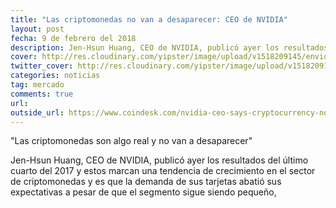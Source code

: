 ```yaml
---
title: "Las criptomonedas no van a desaparecer: CEO de NVIDIA"
layout: post
fecha: 9 de febrero del 2018
description: Jen-Hsun Huang, CEO de NVIDIA, publicó ayer los resultados del último cuarto del 2017 y estos marcan una tendencia de crecimiento en el sector de criptomonedas y es que la demanda de sus tarjetas abatió sus expectativas a pesar de que el segmento sigue siendo pequeño,
cover: http://res.cloudinary.com/yipster/image/upload/v1518209145/envidia_wfw84r.jpg
twitter_cover: http://res.cloudinary.com/yipster/image/upload/v1518209145/envidia_wfw84r.jpg
categories: noticias 
tag: mercado
comments: true
url: 
outside_url: https://www.coindesk.com/nvidia-ceo-says-cryptocurrency-not-going-go-away/?utm_content=buffer63f26&utm_medium=social&utm_source=twitter.com&utm_campaign=buffer
---
```


"Las criptomonedas son algo real y no van a desaparecer"

Jen-Hsun Huang, CEO de NVIDIA, publicó ayer los resultados del último cuarto del 2017 y estos marcan una tendencia de crecimiento en el sector de criptomonedas y es que la demanda de sus tarjetas abatió sus expectativas a pesar de que el segmento sigue siendo pequeño,

